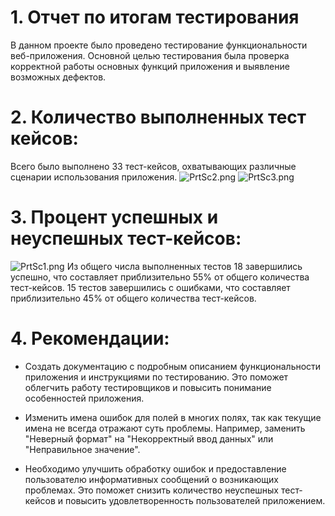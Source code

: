 # 1. Отчет по итогам тестирования

В данном проекте было проведено тестирование функциональности веб-приложения. 
Основной целью тестирования была проверка корректной работы основных функций приложения и выявление возможных дефектов.

# 2. Количество выполненных тест кейсов:

Всего было выполнено 33 тест-кейсов, охватывающих различные сценарии использования приложения.
![PrtSc2.png](..%2F..%2FDesktop%2FPrtSc2.png)
![PrtSc3.png](..%2F..%2FDesktop%2FPrtSc3.png)

# 3. Процент успешных и неуспешных тест-кейсов:
![PrtSc1.png](..%2F..%2FDesktop%2FPrtSc1.png)
Из общего числа выполненных тестов 18 завершились успешно, что составляет приблизительно 55% от общего количества 
тест-кейсов. 15 тестов завершились с ошибками, что составляет приблизительно 45% от общего количества тест-кейсов.

# 4. Рекомендации:

* Создать документацию с подробным описанием функциональности приложения и инструкциями по тестированию. Это поможет 
  облегчить работу тестировщиков и повысить понимание особенностей приложения.

* Изменить имена ошибок для полей в многих полях, так как текущие имена не всегда отражают суть проблемы. Например, 
  заменить "Неверный формат" на "Некорректный ввод данных" или "Неправильное значение".

* Необходимо улучшить обработку ошибок и предоставление пользователю информативных сообщений о возникающих проблемах. 
  Это поможет снизить количество неуспешных тест-кейсов и повысить удовлетворенность пользователей приложением.